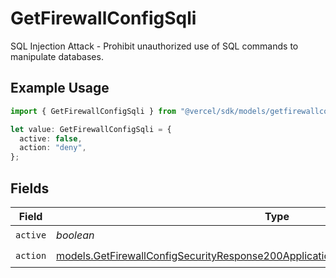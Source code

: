 # GetFirewallConfigSqli

SQL Injection Attack - Prohibit unauthorized use of SQL commands to manipulate databases.

## Example Usage

```typescript
import { GetFirewallConfigSqli } from "@vercel/sdk/models/getfirewallconfigop.js";

let value: GetFirewallConfigSqli = {
  active: false,
  action: "deny",
};
```

## Fields

| Field                                                                                                                                                                            | Type                                                                                                                                                                             | Required                                                                                                                                                                         | Description                                                                                                                                                                      |
| -------------------------------------------------------------------------------------------------------------------------------------------------------------------------------- | -------------------------------------------------------------------------------------------------------------------------------------------------------------------------------- | -------------------------------------------------------------------------------------------------------------------------------------------------------------------------------- | -------------------------------------------------------------------------------------------------------------------------------------------------------------------------------- |
| `active`                                                                                                                                                                         | *boolean*                                                                                                                                                                        | :heavy_check_mark:                                                                                                                                                               | N/A                                                                                                                                                                              |
| `action`                                                                                                                                                                         | [models.GetFirewallConfigSecurityResponse200ApplicationJSONResponseBodyCrsSqliAction](../models/getfirewallconfigsecurityresponse200applicationjsonresponsebodycrssqliaction.md) | :heavy_check_mark:                                                                                                                                                               | N/A                                                                                                                                                                              |